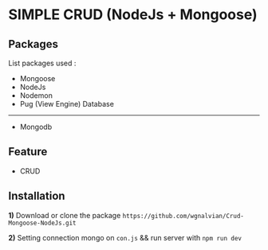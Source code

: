 SIMPLE CRUD (NodeJs + Mongoose)
==============================================

Packages
-------

List packages used :
- Mongoose
- NodeJs
- Nodemon
- Pug (View Engine)
Database
--------

- Mongodb

Feature
-------


- CRUD


Installation
------------

**1)**  Download or clone the package `https://github.com/wgnalvian/Crud-Mongoose-NodeJs.git`

**2)** Setting connection mongo on `con.js` && run server with `npm run dev`




